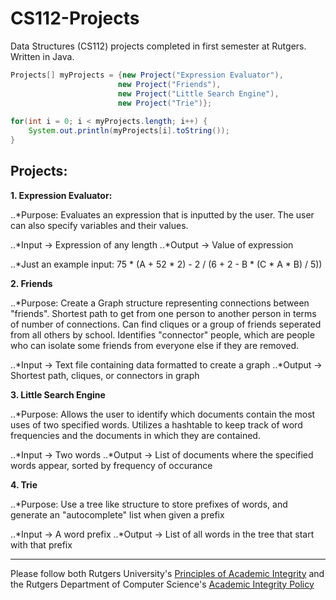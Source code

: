 # CS112-Projects
Data Structures (CS112) projects completed in first semester at Rutgers.
Written in Java.

```java
Projects[] myProjects = {new Project("Expression Evaluator"),
                        new Project("Friends"),
                        new Project("Little Search Engine"),
                        new Project("Trie")};
            
for(int i = 0; i < myProjects.length; i++) {
    System.out.println(myProjects[i].toString());
}
```


## Projects:

**1. Expression Evaluator:**

  ..*Purpose: Evaluates an expression that is inputted by the user.
           The user can also specify variables and their values.

  ..*Input -> Expression of any length
  ..*Output -> Value of expression
  
  ..*Just an example input: 75 * (A + 52 * 2) - 2 / (6 + 2 - B * (C * A * B) / 5))
  
  
**2. Friends**
  
  ..*Purpose: Create a Graph structure representing connections between "friends".
           Shortest path to get from one person to another person in terms of number of connections.
           Can find cliques or a group of friends seperated from all others by school.
           Identifies "connector" people, which are people who can isolate some friends from everyone else if they are removed.
           

  ..*Input -> Text file containing data formatted to create a graph
  ..*Output -> Shortest path, cliques, or connectors in graph
  
  
**3. Little Search Engine**

  ..*Purpose: Allows the user to identify which documents contain the most uses of two specified words.
           Utilizes a hashtable to keep track of word frequencies and the documents in which they are contained.

  ..*Input -> Two words
  ..*Output -> List of documents where the specified words appear, sorted by frequency of occurance
  
  
**4. Trie**
  
  ..*Purpose: Use a tree like structure to store prefixes of words, and generate an "autocomplete" list when given a prefix
  
  ..*Input -> A word prefix
  ..*Output -> List of all words in the tree that start with that prefix
  
  
  
  
-----------------------------------------------------------------------------------------------------------------------------  
  
Please follow both Rutgers University's [Principles of Academic Integrity](http://academicintegrity.rutgers.edu/academic-integrity-policy/) and the Rutgers Department of Computer Science's [Academic Integrity Policy](https://www.cs.rutgers.edu/academic-integrity/programming-assignments)
